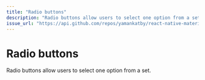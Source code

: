 ```yaml
---
title: "Radio buttons"
description: "Radio buttons allow users to select one option from a set."
issue_url: "https://api.github.com/repos/yamankatby/react-native-material/issues/10"
---
```

    
# Radio buttons
Radio buttons allow users to select one option from a set.
